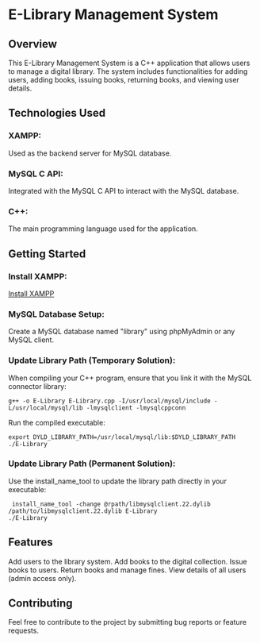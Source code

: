 # E-Library Management System

## Overview

This E-Library Management System is a C++ application that allows users to manage a digital library. The system includes functionalities for adding users, adding books, issuing books, returning books, and viewing user details.

## Technologies Used

### XAMPP:
 Used as the backend server for MySQL database.
### MySQL C API: 
Integrated with the MySQL C API to interact with the MySQL database.
### C++: 
The main programming language used for the application.

## Getting Started

### Install XAMPP: 
[Install XAMPP](https://www.apachefriends.org/index.html)

### MySQL Database Setup: 
Create a MySQL database named "library" using phpMyAdmin or any MySQL client.

### Update Library Path (Temporary Solution): 
When compiling your C++ program, ensure that you link it with the MySQL connector library:

```console 
g++ -o E-Library E-Library.cpp -I/usr/local/mysql/include -L/usr/local/mysql/lib -lmysqlclient -lmysqlcppconn
```
Run the compiled executable:

```console 
export DYLD_LIBRARY_PATH=/usr/local/mysql/lib:$DYLD_LIBRARY_PATH
./E-Library
```
### Update Library Path (Permanent Solution): 

Use the install_name_tool to update the library path directly in your executable:

```console 
 install_name_tool -change @rpath/libmysqlclient.22.dylib /path/to/libmysqlclient.22.dylib E-Library
./E-Library
```
## Features
Add users to the library system.
Add books to the digital collection.
Issue books to users.
Return books and manage fines.
View details of all users (admin access only).

## Contributing
Feel free to contribute to the project by submitting bug reports or feature requests.